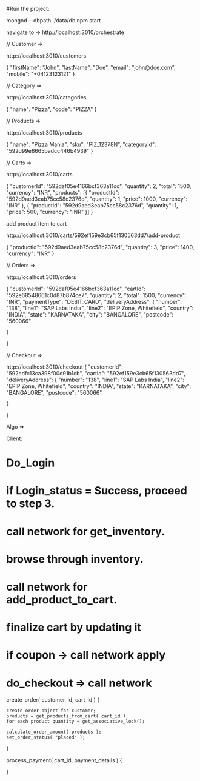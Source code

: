 #Run the project:

mongod --dbpath ./data/db
npm start

navigate to => http://localhost:3010/orchestrate



// Customer =>

http://localhost:3010/customers

{
	"firstName": "John",
	"lastName": "Doe",
	"email": "john@doe.com",
	"mobile": "+04123123121"
}


// Category =>

http://localhost:3010/categories

{
	"name": "Pizza",
	"code": "PIZZA"
}



// Products =>

http://localhost:3010/products

{
	"name": "Pizza Mania",
	"sku": "PIZ_12378N",
	"categoryId": "592d99e6665badcc446b4939"
}



// Carts =>

http://localhost:3010/carts

{
	"customerId": "592daf05e4166bcf363a11cc",
	"quantity": 2,
	"total": 1500,
	"currency": "INR",
	"products": [{
		"productId": "592d9aed3eab75cc58c2376d",
		"quantity": 1,
		"price": 1000,
		"currency": "INR"
	}, {
		"productId": "592d9aed3eab75cc58c2376d",
		"quantity": 1,
		"price": 500,
		"currency": "INR"
	}]
}

add product item to cart

http://localhost:3010/carts/592ef159e3cb65f130563dd7/add-product

{
	"productId": "592d9aed3eab75cc58c2376d",
	"quantity": 3,
	"price": 1400,
	"currency": "INR"
}




// Orders =>

http://localhost:3010/orders

{
	"customerId": "592daf05e4166bcf363a11cc",
	"cartId": "592e68548661c0d87b874ce7",
	"quantity": 2,
	"total": 1500,
	"currency": "INR",
	"paymentType": "DEBIT_CARD",
	"deliveryAddress": {
		"number": "138",
		"line1": "SAP Labs India",
		"line2": "EPIP Zone, Whitefield",
		"country": "INDIA",
		"state": "KARNATAKA",
		"city": "BANGALORE",
		"postcode": "560066"

	}
}

// Checkout =>

http://localhost:3010/checkout
{
	"customerId": "592edfc13ca398f00d91b1cb",
	"cartId": "592ef159e3cb65f130563dd7",
	"deliveryAddress": {
		"number": "138",
		"line1": "SAP Labs India",
		"line2": "EPIP Zone, Whitefield",
		"country": "INDIA",
		"state": "KARNATAKA",
		"city": "BANGALORE",
		"postcode": "560066"

	}
}


Algo =>

Client:

# Do_Login
# if Login_status = Success, proceed to step 3.
# call network for get_inventory.
# browse through inventory.
# call network for add_product_to_cart.
# finalize cart by updating it
# if coupon -> call network apply
# do_checkout => call network



create_order( customer_id, cart_id ) {

	create order object for customer;
	products = get_products_from_cart( cart_id );
	for each product quantity = get_associative_lock();

	calculate_order_amount( products );
	set_order_status( "placed" );

}

process_payment( cart_id, payment_details ) {

}
